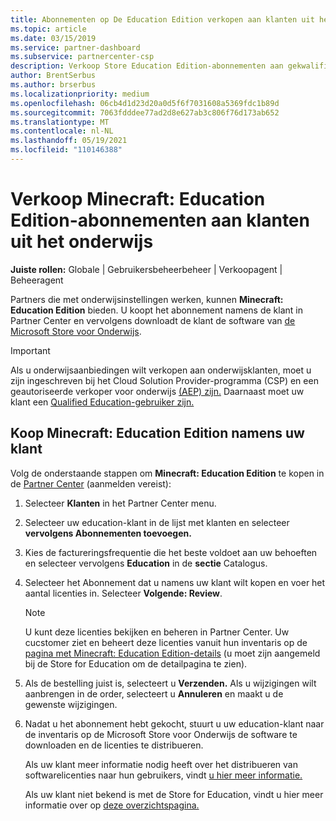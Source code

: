 ```yaml
---
title: Abonnementen op De Education Edition verkopen aan klanten uit het onderwijs
ms.topic: article
ms.date: 03/15/2019
ms.service: partner-dashboard
ms.subservice: partnercenter-csp
description: Verkoop Store Education Edition-abonnementen aan gekwalificeerde onderwijsklanten die ze vervolgens kunnen downloaden uit de Microsoft Education Store.
author: BrentSerbus
ms.author: brserbus
ms.localizationpriority: medium
ms.openlocfilehash: 06cb4d1d23d20a0d5f6f7031608a5369fdc1b89d
ms.sourcegitcommit: 7063fdddee77ad2d8e627ab3c806f76d173ab652
ms.translationtype: MT
ms.contentlocale: nl-NL
ms.lasthandoff: 05/19/2021
ms.locfileid: "110146388"
---
```

# <a name="sell-minecraft-education-edition-subscriptions-to-education-customers"></a>Verkoop Minecraft: Education Edition-abonnementen aan klanten uit het onderwijs

**Juiste rollen:** Globale | Gebruikersbeheerbeheer | Verkoopagent | Beheeragent

Partners die met onderwijsinstellingen werken, kunnen **Minecraft: Education Edition** bieden. U koopt het abonnement namens de klant in Partner Center en vervolgens downloadt de klant de software van [de Microsoft Store voor Onderwijs](https://educationstore.microsoft.com). 

>[!IMPORTANT]
>Als u onderwijsaanbiedingen wilt verkopen aan onderwijsklanten, moet u zijn ingeschreven bij het Cloud Solution Provider-programma (CSP) en een geautoriseerde verkoper voor onderwijs [(AEP) zijn.](https://www.mepn.com) Daarnaast moet uw klant een [Qualified Education-gebruiker zijn.](https://www.microsoftvolumelicensing.com/DocumentSearch.aspx?Mode=3&DocumentTypeId=7)  

 
## <a name="buy-minecraft-education-edition-on-behalf-of-your-customer"></a>Koop **Minecraft: Education Edition** namens uw klant

Volg de onderstaande stappen om **Minecraft: Education Edition** te kopen in de [Partner Center](https://partnercenter.microsoft.com/pcv/dashboard/overview
) (aanmelden vereist):

  1.  Selecteer **Klanten** in het Partner Center menu.
  
  2.  Selecteer uw education-klant in de lijst met klanten en selecteer **vervolgens Abonnementen toevoegen.**
  
  3.  Kies de factureringsfrequentie die het beste voldoet aan uw behoeften en selecteer vervolgens **Education** in de **sectie** Catalogus.

  4.  Selecteer het Abonnement dat u namens uw klant wilt kopen en voer het aantal licenties in. Selecteer **Volgende: Review**.

      >[!NOTE]
      >U kunt deze licenties bekijken en beheren in Partner Center. Uw cucstomer ziet en beheert deze licenties vanuit hun inventaris op de [pagina met Minecraft: Education Edition-details](https://educationstore.microsoft.com/store/details/minecraft-education-edition/9nblggh4r2r6) (u moet zijn aangemeld bij de Store for Education om de detailpagina te zien). 

  5.  Als de bestelling juist is, selecteert u **Verzenden.** Als u wijzigingen wilt aanbrengen in de order, selecteert u **Annuleren** en maakt u de gewenste wijzigingen.   

  6.  Nadat u het abonnement hebt gekocht, stuurt u uw [](https://educationstore.microsoft.com) education-klant naar de inventaris op de Microsoft Store voor Onderwijs de software te downloaden en de licenties te distribueren.

      Als uw klant meer informatie nodig heeft over het distribueren van softwarelicenties naar hun gebruikers, vindt [u hier meer informatie.](/education/windows/school-get-minecraft#distribute-minecraft)  
  
      Als uw klant niet bekend is met de Store for Education, vindt u hier meer informatie over op [deze overzichtspagina.](/microsoft-store/windows-store-for-business-overview)  

